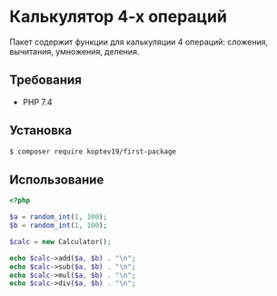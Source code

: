 # Калькулятор 4-х операций

Пакет содержит функции для калькуляции 4 операций: сложения, вычитания, умножения, деления.

## Требования

- PHP 7.4

## Установка

```bash
$ composer require koptev19/first-package
```

## Использование

```php
<?php

$a = random_int(1, 100);
$b = random_int(1, 100);

$calc = new Calculator();

echo $calc->add($a, $b) . "\n";
echo $calc->sub($a, $b) . "\n";
echo $calc->mul($a, $b) . "\n";
echo $calc->div($a, $b) . "\n";
```
